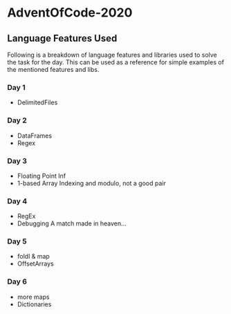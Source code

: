 # AdventOfCode-2020

## Language Features Used

Following is a breakdown of language features and libraries used to solve the task for the day.
This can be used as a reference for simple examples of the mentioned features and libs.

### Day 1
* DelimitedFiles

### Day 2
* DataFrames
* Regex

### Day 3
* Floating Point Inf
* 1-based Array Indexing and modulo, not a good pair

### Day 4
* RegEx
* Debugging
A match made in heaven...

### Day 5
* foldl & map
* OffsetArrays

### Day 6
* more maps
* Dictionaries